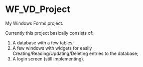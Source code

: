 # WF_VD_Project
My Windows Forms project.

Currently this project basically consists of:
1. A database with a few tables;
2. A few windows with widgets for easily Creating/Reading/Updating/Deleting entries to the database;
3. A login screen (still implementing).
